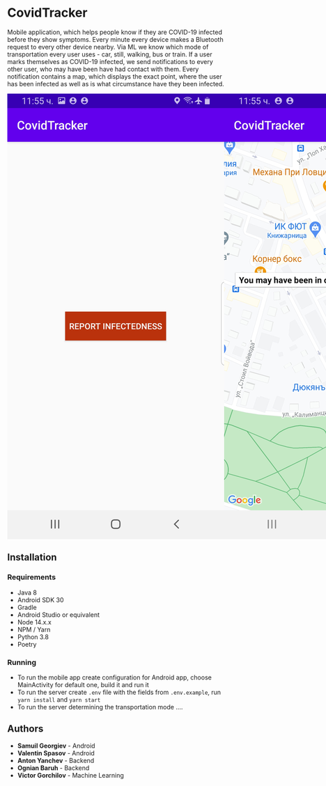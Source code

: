 # CovidTracker

Mobile application, which helps people know if they are COVID-19 infected before they show symptoms. Every minute every device makes a Bluetooth request to every other device nearby. Via ML we know which mode of transportation every user uses - car, still, walking, bus or train. If a user marks themselves as COVID-19 infected, we send notifications to every other user, who may have been have had contact with them. Every notification contains a map, which displays the exact point, where the user has been infected as well as is what circumstance have they been infected.

<div style="display: flex">
  <img src="./screenshots/main_activity.jpg" alt="main activity">
  <img src="./screenshots/map_activity.jpg" alt="map activity">
  <img src="./screenshots/notification.jpg" alt="notification">
</div>

## Installation

### Requirements

- Java 8
- Android SDK 30
- Gradle
- Android Studio or equivalent
- Node 14.x.x
- NPM / Yarn
- Python 3.8
- Poetry

### Running

- To run the mobile app create configuration for Android app, choose MainActivity for default one, build it and run it
- To run the server create `.env` file with the fields from `.env.example`, run `yarn install` and `yarn start`
- To run the server determining the transportation mode ....

## Authors

- **Samuil Georgiev** - Android
- **Valentin Spasov** - Android
- **Anton Yanchev** - Backend
- **Ognian Baruh** - Backend
- **Victor Gorchilov** - Machine Learning
